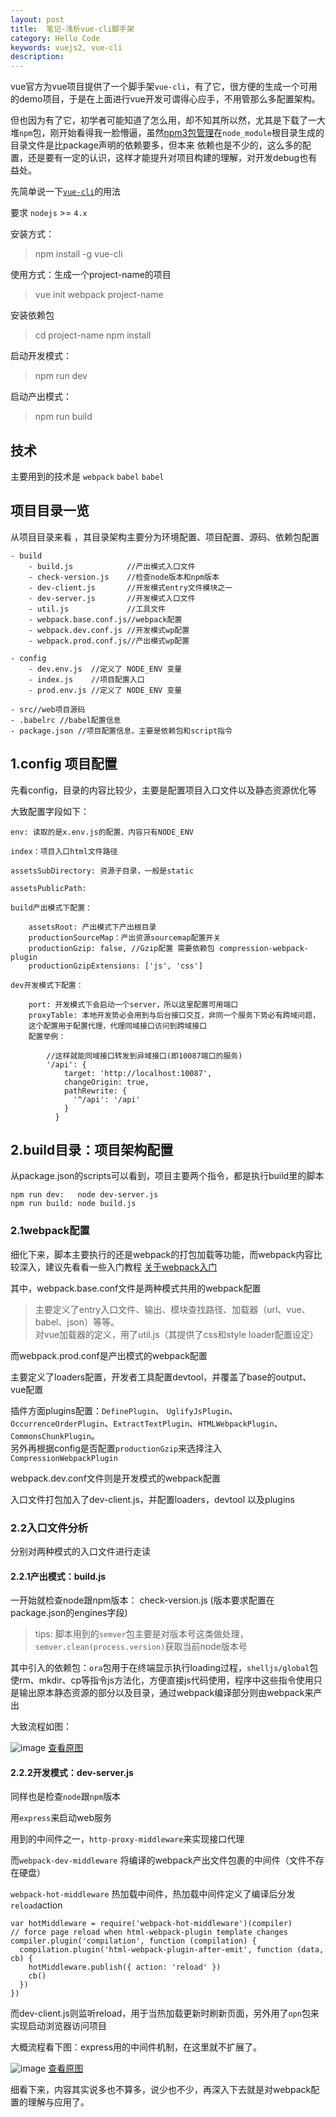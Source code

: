 ```yaml
---
layout: post
title:  笔记-浅析vue-cli脚手架
category: Hello Code
keywords: vuejs2, vue-cli
description: 
---
```


vue官方为vue项目提供了一个脚手架`vue-cli`，有了它，很方便的生成一个可用的demo项目，于是在上面进行vue开发可谓得心应手，不用管那么多配置架构。

但也因为有了它，初学者可能知道了怎么用，却不知其所以然，尤其是下载了一大堆`npm`包，刚开始看得我一脸懵逼，虽然[npm3包管理](http://www.alloyteam.com/2016/03/master-npm/)在`node_module`根目录生成的目录文件是比package声明的依赖要多，但本来 依赖也是不少的，这么多的配置，还是要有一定的认识，这样才能提升对项目构建的理解，对开发debug也有益处。

先简单说一下[`vue-cli`](https://github.com/vuejs/vue-cli)的用法

要求 `nodejs` >= `4.x`

安装方式：

> npm install -g vue-cli

使用方式：生成一个project-name的项目

> vue init webpack project-name

安装依赖包

> cd project-name
  npm install

启动开发模式：

> npm run dev

启动产出模式：

> npm run build

## 技术

主要用到的技术是 `webpack`  `babel`  `babel`

## 项目目录一览

从项目目录来看 ，其目录架构主要分为环境配置、项目配置、源码、依赖包配置

~~~
- build
    - build.js            //产出模式入口文件
    - check-version.js    //检查node版本和npm版本
    - dev-client.js       //开发模式entry文件模块之一
    - dev-server.js       //开发模式入口文件
    - util.js             //工具文件
    - webpack.base.conf.js//webpack配置
    - webpack.dev.conf.js //开发模式wp配置
    - webpack.prod.conf.js//产出模式wp配置

- config
    - dev.env.js  //定义了 NODE_ENV 变量
    - index.js    //项目配置入口
    - prod.env.js //定义了 NODE_ENV 变量

- src//web项目源码
- .babelrc //babel配置信息
- package.json //项目配置信息，主要是依赖包和script指令
~~~


## 1.config 项目配置

先看config，目录的内容比较少，主要是配置项目入口文件以及静态资源优化等

大致配置字段如下：

~~~
env: 读取的是x.env.js的配置，内容只有NODE_ENV

index：项目入口html文件路径

assetsSubDirectory: 资源子目录，一般是static

assetsPublicPath:

build产出模式下配置：
    
    assetsRoot: 产出模式下产出根目录
    productionSourceMap：产出资源sourcemap配置开关
    productionGzip: false, //Gzip配置 需要依赖包 compression-webpack-plugin
    productionGzipExtensions: ['js', 'css']

dev开发模式下配置：

    port: 开发模式下会启动一个server，所以这里配置可用端口
    proxyTable: 本地开发势必会用到与后台接口交互，非同一个服务下势必有跨域问题，
    这个配置用于配置代理，代理同域接口访问到跨域接口
    配置举例：
        
        //这样就能同域接口转发到异域接口(即10087端口的服务)
        '/api': {
            target: 'http://localhost:10087',
            changeOrigin: true,
            pathRewrite: {
              '^/api': '/api'
            }
          }
~~~

## 2.build目录：项目架构配置

从package.json的scripts可以看到，项目主要两个指令，都是执行build里的脚本

~~~   
npm run dev:   node dev-server.js
npm run build: node build.js
~~~ 


### 2.1webpack配置 


细化下来，脚本主要执行的还是webpack的打包加载等功能，而webpack内容比较深入，建议先看看一些入门教程 [关于webpack入门](http://www.cnblogs.com/vajoy/p/4650467.html)

其中，webpack.base.conf文件是两种模式共用的webpack配置


> 主要定义了entry入口文件、输出、模块查找路径、加载器（url、vue、babel、json）等等。  
  对vue加载器的定义，用了util.js（其提供了css和style loader配置设定）


而webpack.prod.conf是产出模式的webpack配置

主要定义了loaders配置，开发者工具配置devtool，并覆盖了base的output、vue配置

插件方面plugins配置：`DefinePlugin`、 `UglifyJsPlugin`、 `OccurrenceOrderPlugin`、`ExtractTextPlugin`、`HTMLWebpackPlugin`、`CommonsChunkPlugin`。    
另外再根据config是否配置`productionGzip`来选择注入`CompressionWebpackPlugin`

 webpack.dev.conf文件则是开发模式的webpack配置

入口文件打包加入了dev-client.js，并配置loaders，devtool 以及plugins


### 2.2入口文件分析

分别对两种模式的入口文件进行走读
    
#### 2.2.1产出模式：build.js

一开始就检查node跟npm版本： check-version.js  (版本要求配置在package.json的engines字段)

> tips: 脚本用到的`semver`包主要是对版本号这类做处理，`semver.clean(process.version)`获取当前node版本号

其中引入的依赖包：`ora`包用于在终端显示执行loading过程，`shelljs/global`包 使rm、mkdir、cp等指令js方法化，方便直接js代码使用，程序中这些指令使用只是输出原本静态资源的部分以及目录，通过webpack编译部分则由webpack来产出

大致流程如图：

![image](http://dont27.qiniudn.com/vc-build1.png)
<a href="http://dont27.qiniudn.com/vc-build1.png" target="_blank">查看原图</a>

#### 2.2.2开发模式：dev-server.js

同样也是检查`node`跟`npm`版本

用`express`来启动web服务

用到的中间件之一，`http-proxy-middleware`来实现接口代理

而`webpack-dev-middleware` 将编译的webpack产出文件包裹的中间件（文件不存在硬盘）

`webpack-hot-middleware` 热加载中间件，热加载中间件定义了编译后分发`reload`action

~~~
var hotMiddleware = require('webpack-hot-middleware')(compiler)
// force page reload when html-webpack-plugin template changes
compiler.plugin('compilation', function (compilation) {
  compilation.plugin('html-webpack-plugin-after-emit', function (data, cb) {
    hotMiddleware.publish({ action: 'reload' })
    cb()
  })
})
~~~

而dev-client.js则监听reload，用于当热加载更新时刷新页面，另外用了`opn`包来实现启动浏览器访问项目

大概流程看下图：express用的中间件机制，在这里就不扩展了。

![image](http://dont27.qiniudn.com/vc-build2.png)
<a href="http://dont27.qiniudn.com/vc-build2.png" target="_blank">查看原图</a>

细看下来，内容其实说多也不算多，说少也不少，再深入下去就是对webpack配置的理解与应用了。
